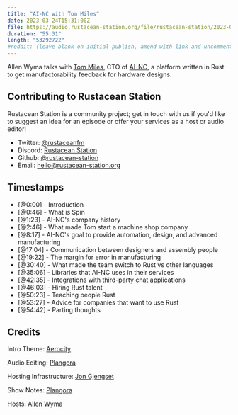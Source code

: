 ```yaml
---
title: "AI-NC with Tom Miles"
date: 2023-03-24T15:31:00Z
file: https://audio.rustacean-station.org/file/rustacean-station/2023-03-24-tom-miles.mp3
duration: "55:31"
length: "53292722"
#reddit: (leave blank on initial publish, amend with link and uncomment this line after Reddit thread has been posted)
---
```

Allen Wyma talks with [Tom Miles](https://www.linkedin.com/in/thomasgregorymiles/), CTO of [AI-NC](https://www.ai-nc.com/), a platform written in Rust to get manufactorability feedback for hardware designs.

## Contributing to Rustacean Station

Rustacean Station is a community project; get in touch with us if you'd like to suggest an idea for an episode or offer your services as a host or audio editor!

- Twitter: [@rustaceanfm](https://twitter.com/rustaceanfm)
- Discord: [Rustacean Station](https://discord.gg/cHc3Gyc)
- Github: [@rustacean-station](https://github.com/rustacean-station/)
- Email: [hello@rustacean-station.org](mailto:hello@rustacean-station.org)

## Timestamps
- [@0:00] - Introduction
- [@0:46] - What is Spin
- [@1:23] - AI-NC's company history
- [@2:46] - What made Tom start a machine shop company
- [@8:17] - AI-NC's goal to provide automation, design, and advanced manufacturing
- [@17:04] - Communication between designers and assembly people
- [@19:22] - The margin for error in manufacturing
- [@30:40] - What made the team switch to Rust vs other languages
- [@35:06] - Libraries that AI-NC uses in their services
- [@42:35] - Integrations with third-party chat applications
- [@46:03] - Hiring Rust talent
- [@50:23] - Teaching people Rust
- [@53:27] - Advice for companies that want to use Rust
- [@54:42] - Parting thoughts

## Credits
Intro Theme: [Aerocity](https://twitter.com/AerocityMusic)

Audio Editing: [Plangora](https://twitter.com/plangora)

Hosting Infrastructure: [Jon Gjengset](https://twitter.com/jonhoo/)

Show Notes: [Plangora](https://twitter.com/plangora)

Hosts: [Allen Wyma](https://twitter.com/allenwyma)
